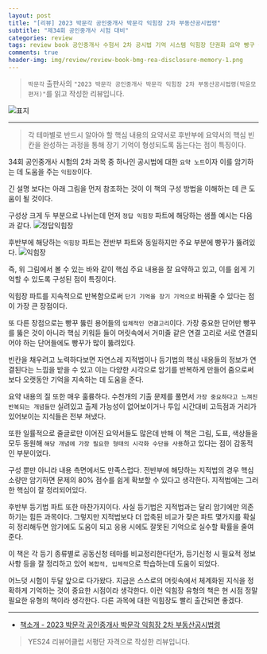 ```yaml
---  
layout: post  
title: "[리뷰] 2023 박문각 공인중개사 박문각 익힘장 2차 부동산공시법령"  
subtitle: "제34회 공인중개사 시험 대비"  
categories: review  
tags: review book 공인중개사 수험서 2차 공시법 기억 시스템 익힘장 단권화 요약 빵구 등기법 지적법    
comments: true  
header-img: img/review/review-book-bmg-rea-disclosure-memory-1.png
---  
```

  
> `박문각` 출판사의 `"2023 박문각 공인중개사 박문각 익힘장 2차 부동산공시법령(박윤모 편저)"`를 읽고 작성한 리뷰입니다.  

![표지](https://telegeam.github.io/assets/img/review/review-book-bmg-rea-disclosure-memory-1.png)  

---

> 각 테마별로 반드시 알아야 할 핵심 내용의 요약서로 후반부에 요약서의 핵심 빈칸을 완성하는 과정을 통해 장기 기억이 형성되도록 돕는다는 점이 특징이다. 

34회 공인중개사 시험의 2차 과목 중 하나인 공시법에 대한 `요약 노트`이자 이를 암기하는 데 도움을 주는 `익힘장`이다. 

긴 설명 보다는 아래 그림을 먼저 참조하는 것이 이 책의 구성 방법을 이해하는 데 큰 도움이 될 것이다. 

구성상 크게 두 부분으로 나뉘는데 먼저 `정답 익힘장` 파트에 해당하는 샘플 예시는 다음과 같다. 
![정답익힘장](https://telegeam.github.io/assets/img/review/review-book-bmg-rea-disclosure-memory-2.png)  

후반부에 해당하는 `익힘장` 파트는 전반부 파트와 동일하지만 주요 부분에 빵꾸가 뚫려있다. 
![익힘장](https://telegeam.github.io/assets/img/review/review-book-bmg-rea-disclosure-memory-3.png)  

즉, 위 그림에서 볼 수 있는 바와 같이 핵심 주요 내용을 잘 요약하고 있고, 이를 쉽게 기억할 수 있도록 구성된 점이 특징이다. 

익힘장 파트를 지속적으로 반복함으로써 `단기 기억을 장기 기억으로` 바꿔줄 수 있다는 점이 가장 큰 장점이다. 

또 다른 장점으로는 빵꾸 뚫린 용어들의 `입체적인 연결고리`이다. 가장 중요한 단어만 빵꾸를 뚫은 것이 아니라 핵심 키워듣 들이 머릿속에서 거미줄 같은 연결 고리로 서로 연결되어야 하는 단어들에도 빵꾸가 많이 뚫려있다. 

빈칸을 채우려고 노력하다보면 자연스레 지적법이나 등기법의 핵심 내용들의 정보가 연결된다는 느낌을 받을 수 있고 이는 다양한 시각으로 암기를 반복하게 만들어 줌으로써 보다 오랫동안 기억을 지속하는 데 도움을 준다. 

요약 내용의 질 또한 매우 훌륭하다. 수천개의 기출 문제를 풀면서 `가장 중요하다고 느껴진 반복되는 개념들만` 실려있고 출제 가능성이 없어보이거나 투입 시간대비 고득점과 거리가 있어보이는 지식들은 전부 쳐냈다. 

또한 일률적으로 줄글로만 이어진 요약서들도 많은데 반해 이 책은 그림, 도표, 색상들을 모두 동원해 `해당 개념에 가장 필요한 형태의 시각화 수단을 사용`하고 있다는 점이 감동적인 부분이었다. 

구성 뿐만 아니라 내용 측면에서도 만족스럽다. 전반부에 해당하는 지적법의 경우 핵심 소량만 암기하면 문제의 80% 점수를 쉽게 확보할 수 있다고 생각한다. 지적법에는 그러한 핵심이 잘 정리되어있다.

후반부 등기법 파트 또한 마찬가지이다. 사실 등기법은 지적법과는 달리 암기에만 의존하기는 힘든 과목이다. 그렇지만 지적법보다 더 압축된 비교가 잦은 파트 몇가지를 확실히 정리해두면 암기에도 도움이 되고 응용 시에도 잘못된 기억으로 실수할 확률을 줄여준다. 

이 책은 각 등기 종류별로 공동신청 테마를 비교정리한다던가, 등기신청 시 필요적 정보 사항 등을 잘 정리하고 있어 `복합적, 입체적`으로 학습하는데 도움이 되었다. 

어느덧 시험이 두달 앞으로 다가왔다. 지금은 스스로의 머릿속에서 체계화된 지식을 정확하게 기억하는 것이 중요한 시점이라 생각한다. 이런 익힘장 유형의 책은 현 시점 정말 필요한 유형의 책이라 생각한다. 다른 과목에 대한 익힘장도 빨리 출간되면 좋겠다. 

---

* [책소개 - 2023 박문각 공인중개사 박문각 익힘장 2차 부동산공시법령](https://www.yes24.com/Product/Goods/117329975)

> YES24 리뷰어클럽 서평단 자격으로 작성한 리뷰입니다.